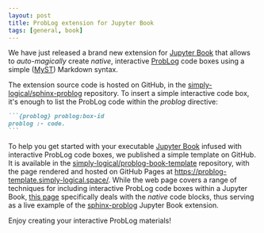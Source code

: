 ```yaml
---
layout: post
title: ProbLog extension for Jupyter Book
tags: [general, book]
---
```


We have just released a brand new extension for [Jupyter Book] that allows to *auto-magically* create *native*, interactive [ProbLog] code boxes using a simple ([MyST]) Markdown syntax.

The extension source code is hosted on GitHub, in the [simply-logical/sphinx-problog] repository.
To insert a simple interactive code box, it's enough to list the ProbLog code within the *problog* directive:
````Markdown
```{problog} problog:box-id
problog :- code.
```
````

To help you get started with your executable [Jupyter Book] infused with interactive ProbLog code boxes, we published a simple template on GitHub.
It is available in the [simply-logical/problog-book-template] repository, with the page rendered and hosted on GitHub Pages at <https://problog-template.simply-logical.space/>.
While the web page covers a range of techniques for including interactive ProbLog code boxes within a Jupyter Book, [this page] specifically deals with the *native* code blocks, thus serving as a live example of the [sphinx-problog] Jupyter Book extension.

Enjoy creating your interactive ProbLog materials!

[Jupyter Book]: https://jupyterbook.org/
[ProbLog]: https://dtai.cs.kuleuven.be/problog/
[MyST]: https://myst-parser.readthedocs.io/
[simply-logical/sphinx-problog]: https://github.com/simply-logical/sphinx-problog
[simply-logical/problog-book-template]: https://github.com/simply-logical/problog-book-template
[sphinx-problog]: https://github.com/simply-logical/sphinx-problog
[this page]: https://problog-template.simply-logical.space/src/text/bayesian_networks-sp-mnb.html
